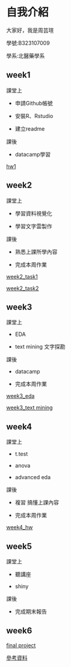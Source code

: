 # 自我介紹
大家好，我是周芸瑄
 
學號:B323107009

學系:北醫藥學系

## week1
課堂上

* 申請Github帳號

* 安裝R、Rstudio

* 建立readme

課後

* datacamp學習

[hw1](https://chouyunhsuan.github.io/chou/week1/001.html)

## week2
課堂上

* 學習資料視覺化

* 學習文字雲製作

課後

* 熟悉上課所學內容

* 完成本周作業

[week2_task1](https://chouyunhsuan.github.io/chou/week2/123.html)

[week2_task2](https://chouyunhsuan.github.io/chou/week2/wordcloud.html)

## week3
課堂上

* EDA 

* text mining 文字探勘

課後

* datacamp

* 完成本周作業

[week3_eda](https://chouyunhsuan.github.io/chou/week3/EDA.html)

[week3_text mining](https://chouyunhsuan.github.io/chou/week3/TFIDF_PCA_K-means.html)

## week4
課堂上

* t.test

* anova

* advanced eda

課後
* 複習 搞懂上課內容

* 完成本周作業

[week4_hw](https://chouyunhsuan.github.io/chou/week4/regression.html)

## week5
課堂上

* 聽講座

* shiny

課後
* 完成期末報告

## week6
[final project](https://chouyunhsuan.shinyapps.io/shiny/)

[參考資料](https://www.portfoliovisualizer.com/backtest-portfolio?s=y&timePeriod=4&startYear=2000&firstMonth=1&endYear=2018&lastMonth=12&endDate=08%2F02%2F2018&initialAmount=10000&annualOperation=0&annualAdjustment=0&inflationAdjusted=true&annualPercentage=0.0&frequency=4&rebalanceType=1&showYield=false&reinvestDividends=true&symbol1=VTI&allocation1_1=70&symbol2=BIV&allocation2_1=30)

